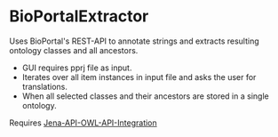# BioPortalExtractor
Uses BioPortal's REST-API to annotate strings and extracts resulting ontology classes and all ancestors.

* GUI requires pprj file as input.
* Iterates over all item instances in input file and asks the user for translations.
* When all selected classes and their ancestors are stored in a single ontology.

Requires [Jena-API-OWL-API-Integration](https://github.com/ChristophB/Jena-API-OWL-API-Integration)